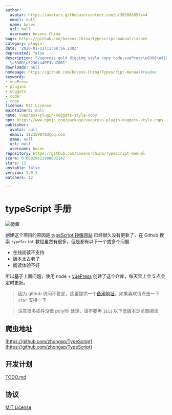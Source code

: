 ```yaml
---
author:
  avatar: https://avatars.githubusercontent.com/u/39508895?v=4
  email: null
  name: boses
  url: null
  username: bosens-China
bugs: https://github.com/bosens-China/Typescript-manual/issues
category: plugin
date: '2020-01-11T11:08:56.230Z'
deprecated: false
description: "Vuepress gold digging style copy code;vuePress\u6398\u91D1\u98CE\u683C\
  \u590D\u5236\u4EE3\u7801"
downloads: null
homepage: https://github.com/bosens-China/Typescript-manual#readme
keywords:
- vuePress
- plugins
- nuggets
- code
- copy
license: MIT License
maintainers: null
name: vuepress-plugin-nuggets-style-copy
npm: https://www.npmjs.com/package/vuepress-plugin-nuggets-style-copy
publisher:
  avatar: null
  email: 1123598783@qq.com
  name: null
  url: null
  username: boses
repository: https://github.com/bosens-China/Typescript-manual
score: 0.08829621908882142
stars: 12
unstable: false
version: 1.0.3
watchers: 12

---
```


# typeScript 手册

![徽章](https://img.shields.io/badge/License-MIT-brightgreen)

创建这个项目的原因是 [typeScript 镜像网站](https://www.tslang.cn/) 已经很久没有更新了，在 Github 搜索 `typeScript` 教程虽然有很多，但是都有以下一个或多个问题

- 在线阅读不支持
- 版本太古老了
- 阅读体验不好

所以基于上面问题，使用 node + [vuePress](https://vuepress.vuejs.org/) 创建了这个仓库，每天早上会 5 点会定时更新。

> 因为 github 访问不稳定，这里提供一个[备用地址](https://tsc.yangliu.pub/)，如果喜欢请点击一下 `star` 支持一下

> 注意很多插件没做 polyfill 处理，请不要再 `IE11` 以下低版本浏览器阅读

## 爬虫地址

[https://github.com/zhongsp/TypeScript](https://github.com/zhongsp/TypeScript)

## 开发计划

[TODO.md](/TODO.md)

## 协议

[MIT License](/License)

